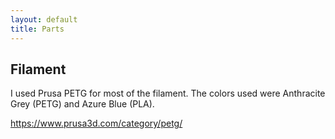 ```yaml
---
layout: default
title: Parts
---
```


<!-- These are all of the parts that were bought to build this project. There were some odds and ends that I already owned and cannot find a good link for (plugs, wires, etc). -->

## Filament

I used Prusa PETG for most of the filament. The colors used were Anthracite Grey (PETG) and Azure Blue (PLA).

https://www.prusa3d.com/category/petg/
